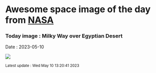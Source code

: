 
# Awesome space image of the day from [NASA](https://api.nasa.gov/)

### Today image : Milky Way over Egyptian Desert
Date : 2023-05-10

![](https://apod.nasa.gov/apod/image/2305/DesertSky_Abdelwahab_960.jpg)

<small>Latest update : Wed May 10 13:20:41 2023</small>
        